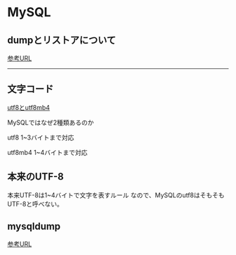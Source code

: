 # MySQL

## dumpとリストアについて

[参考URL](https://tex2e.github.io/blog/database/mysql-dump-restore)


---

## 文字コード

[utf8とutf8mb4](https://penpen-dev.com/blog/mysql-utf8-utf8mb4/)

MySQLではなぜ2種類あるのか

utf8
1~3バイトまで対応

utf8mb4
1~4バイトまで対応

## 本来のUTF-8

本来UTF-8は1~4バイトで文字を表すルール
なので、MySQLのutf8はそもそもUTF-8と呼べない。

## mysqldump

[参考URL](https://qiita.com/PlanetMeron/items/3a41e14607a65bc9b60c)